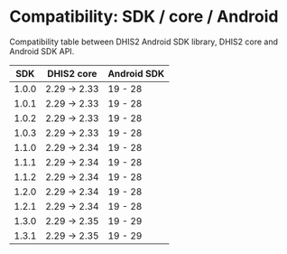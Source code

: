 # Compatibility: SDK / core / Android

<!--DHIS2-SECTION-ID:compatibility-->

Compatibility table between DHIS2 Android SDK library, DHIS2 core and Android SDK API.

| SDK      | DHIS2 core       | Android SDK |
|-|-|-|
| 1.0.0    | 2.29 -> 2.33     | 19 - 28     |
| 1.0.1    | 2.29 -> 2.33     | 19 - 28     |
| 1.0.2    | 2.29 -> 2.33     | 19 - 28     |
| 1.0.3    | 2.29 -> 2.33     | 19 - 28     |
| 1.1.0    | 2.29 -> 2.34     | 19 - 28     |
| 1.1.1    | 2.29 -> 2.34     | 19 - 28     |
| 1.1.2    | 2.29 -> 2.34     | 19 - 28     |
| 1.2.0    | 2.29 -> 2.34     | 19 - 28     |
| 1.2.1    | 2.29 -> 2.34     | 19 - 28     |
| 1.3.0    | 2.29 -> 2.35     | 19 - 29     |
| 1.3.1    | 2.29 -> 2.35     | 19 - 29     |
